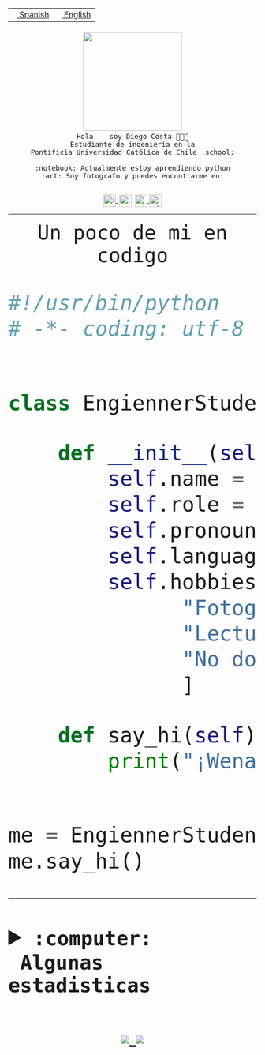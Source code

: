 <table border="0"  align="right">
 <tr><td><a href="README.md"><img src="https://upload.wikimedia.org/wikipedia/commons/thumb/8/89/Bandera_de_Espa%C3%B1a.svg/1200px-Bandera_de_Espa%C3%B1a.svg.png" height="10"> Spanish</a></td>
 <td><a href="README.en.md"><img src="https://upload.wikimedia.org/wikipedia/commons/a/a4/Flag_of_the_United_States.svg" height="10"> English</a></td></tr>
</table><br><br><br>


<p align="center">
  <img src="https://github.com/diegocostares/diegocostares/blob/main/Images/aaa2.gif?raw=true" width="200px">
  <br><samp>
    Hola <img src="https://media.giphy.com/media/hvRJCLFzcasrR4ia7z/giphy.gif" width="16px"> soy Diego Costa 👨🏻‍💻<br>
    Estudiante de ingeniería en la <br>
    Pontificia Universidad Católica de Chile :school:<br>
  <br>
    :notebook: Actualmente estoy aprendiendo python <br>
    :art: Soy fotografo y puedes encontrarme en: <br>
  <br></samp>
  
</p>

<p align="center">
   <a href="https://instagram.com/diegocosta_no" target="blank">
    <img 
    align="center" src="https://cdn.jsdelivr.net/npm/simple-icons@3.0.1/icons/instagram.svg" alt="instagram" height="25px" width="25px" />
  </a>
  <a style="border: 3px solid; color: white;"href="https://t.me/diegocosta_no" target="blank">
  <img
  align="center" alt="Telegram" width="25px" src="https://icons-for-free.com/iconfiles/png/512/Telegram-1324888767380505522.png" />
</a>
<a href="https://api.whatsapp.com/send?phone=56971897835&text=Hola!" target="blank">
  <img
  align="center" alt="wtsp" width="25px" src="https://img.icons8.com/pastel-glyph/2x/whatsapp--v2.png" />
</a>
<a href="https://www.linkedin.com/in/diego-costa-786249213/" target="blank">
  <img
  align="center" alt="wtsp" width="25px" src="https://img.icons8.com/metro/452/linkedin.png" />
</a>

  </a>
</p>

---


<p align="center"><font size="25"><samp>Un poco de mi en codigo</samp></front></p>


```python
#!/usr/bin/python
# -*- coding: utf-8 -*-


class EngiennerStudent:

    def __init__(self):
        self.name = "Diego Costa"
        self.role = "Estudiante"
        self.pronouns = "he/him"
        self.language_spoken = ["es_CL", "en_US"]
        self.hobbies = [
              "Fotografia",
              "Lectura",
              "No dormir",
              ]

    def say_hi(self):
        print("¡Wena mundo!")


me = EngiennerStudent()
me.say_hi()
```
---
<details>
  <summary><b><samp>:computer: &nbsp;Algunas estadisticas</samp></b></summary>
  <br/></p>

<!--START_SECTION:waka-->
![Code Time](http://img.shields.io/badge/Code%20Time-324%20hrs%2035%20mins-blue)

**Soy nocturno 🦉** 

```text
🌞 Mañana     3 commits      ░░░░░░░░░░░░░░░░░░░░░░░░░   2.05% 
🌆 Día        45 commits     ███████░░░░░░░░░░░░░░░░░░   30.82% 
🌃 Tarde      44 commits     ███████░░░░░░░░░░░░░░░░░░   30.14% 
🌙 Noche      54 commits     █████████░░░░░░░░░░░░░░░░   36.99%

```
📅 **Soy más productivo los Miércoles** 

```text
Lunes        10 commits     █░░░░░░░░░░░░░░░░░░░░░░░░   6.85% 
Martes       15 commits     ██░░░░░░░░░░░░░░░░░░░░░░░   10.27% 
Miércoles    82 commits     ██████████████░░░░░░░░░░░   56.16% 
Jueves       2 commits      ░░░░░░░░░░░░░░░░░░░░░░░░░   1.37% 
Viernes      1 commits      ░░░░░░░░░░░░░░░░░░░░░░░░░   0.68% 
Sábado       16 commits     ██░░░░░░░░░░░░░░░░░░░░░░░   10.96% 
Domingo      20 commits     ███░░░░░░░░░░░░░░░░░░░░░░   13.7%

```


📊 **Esta semana me dediqué a** 

```text
🐱‍💻 Proyectos: 
T0                       40 hrs 45 mins      ██████████████████████░░░   89.37% 
SHAREGO                  1 hr 28 mins        ░░░░░░░░░░░░░░░░░░░░░░░░░   3.25% 
T0-2020-2-DquezadaO      1 hr 21 mins        ░░░░░░░░░░░░░░░░░░░░░░░░░   2.98% 
SHAREGO-G54              39 mins             ░░░░░░░░░░░░░░░░░░░░░░░░░   1.45% 
G-54-sofw                29 mins             ░░░░░░░░░░░░░░░░░░░░░░░░░   1.07%

```


 Last Updated on 01/04/2022 10:27:24 UTC
<!--END_SECTION:waka-->
  
  

 <p align="center"> <img src="https://github-readme-stats.vercel.app/api?username=diegocostares&show_icons=true&theme=ayu-mirage" alt="abhisheknaiidu" /></p>
 
</details>

<p align=center>
  <a href="https://github.com/diegocostares">
    <img src="https://badges.pufler.dev/visits/diegocostares/diegocostares?style=flat-square&color=black&logo=github">
  </a>
  <a href="https://github.com/diegocostares?tab=repositories">
    <img src="https://badges.pufler.dev/repos/diegocostares?style=flat-square&color=black&logo=github">
  </a>
</p>
